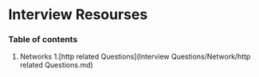 # Interview Resourses 

### Table of contents
1. Networks
  1.[http related Questions](Interview Questions/Network/http related Questions.md)


